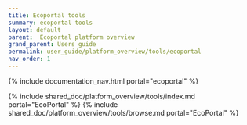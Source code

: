 ```yaml
---
title: Ecoportal tools
summary: ecoportal tools
layout: default
parent:  Ecoportal platform overview
grand_parent: Users guide
permalink: user_guide/platform_overview/tools/ecoportal
nav_order: 1
---
```

{% include documentation_nav.html portal="ecoportal" %}

{% include shared_doc/platform_overview/tools/index.md portal="EcoPortal" %}
{% include shared_doc/platform_overview/tools/browse.md portal="EcoPortal" %}